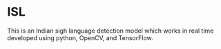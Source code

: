 # ISL
This is an Indian sigh language detection model which works in real time developed using python, OpenCV, and TensorFlow.  
